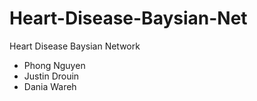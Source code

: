 # Heart-Disease-Baysian-Net
Heart Disease Baysian Network
 - Phong Nguyen
 - Justin Drouin
 - Dania Wareh
